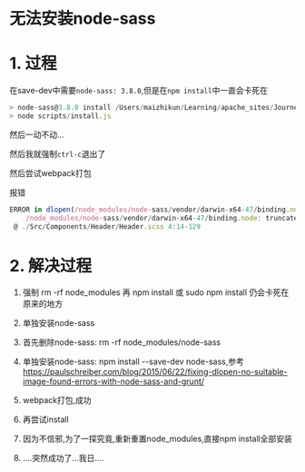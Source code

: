 # 无法安装node-sass

# 1. 过程

在save-dev中需要`node-sass: 3.8.0`,但是在`npm install`中一直会卡死在

```javascript
> node-sass@3.8.0 install /Users/maizhikun/Learning/apache_sites/Journey_Office/node_modules/node-sass
> node scripts/install.js
```

然后一动不动...

然后我就强制`ctrl-c`退出了

然后尝试webpack打包

报错

```javascript
ERROR in dlopen(/node_modules/node-sass/vendor/darwin-x64-47/binding.node, 1): no suitable image found.  Did find:
	/node_modules/node-sass/vendor/darwin-x64-47/binding.node: truncated mach-o error: segment __TEXT extends to 1212416 which is past end of file 852528
 @ ./Src/Components/Header/Header.scss 4:14-129
```


# 2. 解决过程

1. 强制 rm -rf node_modules 再 npm install 或 sudo npm install 仍会卡死在原来的地方
2. 单独安装node-sass

  1. 首先删除node-sass: rm -rf node_modules/node-sass
  2. 单独安装node-sass: npm install --save-dev node-sass,参考<https://paulschreiber.com/blog/2015/06/22/fixing-dlopen-no-suitable-image-found-errors-with-node-sass-and-grunt/>
  3. webpack打包,成功
3. 再尝试install

  1. 因为不信邪,为了一探究竟,重新重置node_modules,直接npm install全部安装
  2. ....突然成功了...我日....